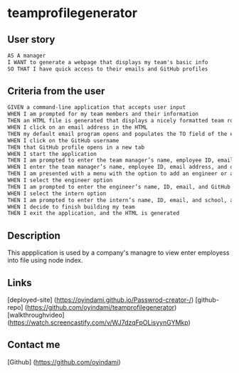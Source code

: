 # teamprofilegenerator

## User story

```md
AS A manager
I WANT to generate a webpage that displays my team's basic info
SO THAT I have quick access to their emails and GitHub profiles
```
## Criteria from the user

```md
GIVEN a command-line application that accepts user input
WHEN I am prompted for my team members and their information
THEN an HTML file is generated that displays a nicely formatted team roster based on user input
WHEN I click on an email address in the HTML
THEN my default email program opens and populates the TO field of the email with the address
WHEN I click on the GitHub username
THEN that GitHub profile opens in a new tab
WHEN I start the application
THEN I am prompted to enter the team manager’s name, employee ID, email address, and office number
WHEN I enter the team manager’s name, employee ID, email address, and office number
THEN I am presented with a menu with the option to add an engineer or an intern or to finish building my team
WHEN I select the engineer option
THEN I am prompted to enter the engineer’s name, ID, email, and GitHub username, and I am taken back to the menu
WHEN I select the intern option
THEN I am prompted to enter the intern’s name, ID, email, and school, and I am taken back to the menu
WHEN I decide to finish building my team
THEN I exit the application, and the HTML is generated
```
## Description
This appplication is used by a company's managre to view enter employess into file using node index.






## Links
[deployed-site] (https://oyindami.github.io/Passwrod-creator-/)
[github-repo] (https://github.com/oyindami/teamprofilegenerator)
[walkthroughvideo] (https://watch.screencastify.com/v/WJ7dzqFpOLisyynGYMkp)

## Contact me

[Github] (https://github.com/oyindami)

